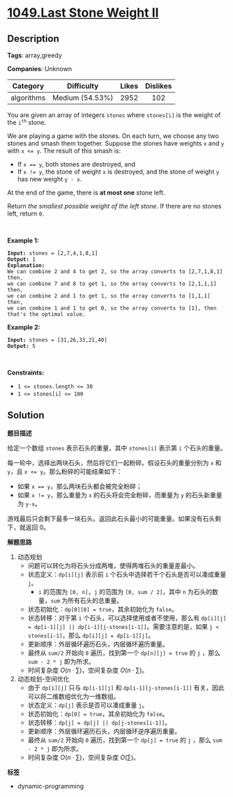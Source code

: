 # [1049.Last Stone Weight II](https://leetcode.com/problems/last-stone-weight-ii/description/)

## Description

**Tags**: array,greedy

**Companies**: Unknown

|  Category  |   Difficulty    | Likes | Dislikes |
| :--------: | :-------------: | :---: | :------: |
| algorithms | Medium (54.53%) | 2952  |   102    |

<p>You are given an array of integers <code>stones</code> where <code>stones[i]</code> is the weight of the <code>i<sup>th</sup></code> stone.</p>
<p>We are playing a game with the stones. On each turn, we choose any two stones and smash them together. Suppose the stones have weights <code>x</code> and <code>y</code> with <code>x &lt;= y</code>. The result of this smash is:</p>
<ul>
  <li>If <code>x == y</code>, both stones are destroyed, and</li>
  <li>If <code>x != y</code>, the stone of weight <code>x</code> is destroyed, and the stone of weight <code>y</code> has new weight <code>y - x</code>.</li>
</ul>
<p>At the end of the game, there is <strong>at most one</strong> stone left.</p>
<p>Return <em>the smallest possible weight of the left stone</em>. If there are no stones left, return <code>0</code>.</p>
<p>&nbsp;</p>
<p><strong class="example">Example 1:</strong></p>
<pre><code><strong>Input:</strong> stones = [2,7,4,1,8,1]
<strong>Output:</strong> 1
<strong>Explanation:</strong>
We can combine 2 and 4 to get 2, so the array converts to [2,7,1,8,1] then,
we can combine 7 and 8 to get 1, so the array converts to [2,1,1,1] then,
we can combine 2 and 1 to get 1, so the array converts to [1,1,1] then,
we can combine 1 and 1 to get 0, so the array converts to [1], then that&#39;s the optimal value.</code></pre>
<p><strong class="example">Example 2:</strong></p>
<pre><code><strong>Input:</strong> stones = [31,26,33,21,40]
<strong>Output:</strong> 5</code></pre>
<p>&nbsp;</p>
<p><strong>Constraints:</strong></p>
<ul>
  <li><code>1 &lt;= stones.length &lt;= 30</code></li>
  <li><code>1 &lt;= stones[i] &lt;= 100</code></li>
</ul>

## Solution

**题目描述**

给定一个数组 `stones` 表示石头的重量，其中 `stones[i]` 表示第 `i` 个石头的重量。

每一轮中，选择出两块石头，然后将它们一起粉碎。假设石头的重量分别为 `x` 和 `y`，且 `x <= y`。那么粉碎的可能结果如下：

- 如果 `x == y`，那么两块石头都会被完全粉碎；
- 如果 `x != y`，那么重量为 `x` 的石头将会完全粉碎，而重量为 `y` 的石头新重量为 `y-x`。

游戏最后只会剩下最多一块石头。返回此石头最小的可能重量。如果没有石头剩下，就返回 0。

**解题思路**

1. 动态规划
   - 问题可以转化为将石头分成两堆，使得两堆石头的重量差最小。
   - 状态定义：`dp[i][j]` 表示前 `i` 个石头中选择若干个石头是否可以凑成重量 `j`。
     - `i` 的范围为 `[0, n]`，`j` 的范围为 `[0, sum / 2]`，其中 `n` 为石头的数量，`sum` 为所有石头的总重量。
   - 状态初始化：`dp[0][0] = true`，其余初始化为 `false`。
   - 状态转移：对于第 `i` 个石头，可以选择使用或者不使用，那么有 `dp[i][j] = dp[i-1][j] || dp[i-1][j-stones[i-1]]`。需要注意的是，如果 `j < stones[i-1]`，那么 `dp[i][j] = dp[i-1][j]`。
   - 更新顺序：外层循环遍历石头，内层循环遍历重量。
   - 最终从 `sum/2` 开始向 `0` 遍历，找到第一个 `dp[n][j] = true` 的 `j` ，那么 `sum - 2 * j` 即为所求。
   - 时间复杂度 $O(n \cdot \sum)$，空间复杂度 $O(n \cdot \sum)$。
2. 动态规划-空间优化
   - 由于 `dp[i][j]` 只与 `dp[i-1][j]` 和 `dp[i-1][j-stones[i-1]]` 有关，因此可以将二维数组优化为一维数组。
   - 状态定义：`dp[j]` 表示是否可以凑成重量 `j`。
   - 状态初始化：`dp[0] = true`，其余初始化为 `false`。
   - 状态转移：`dp[j] = dp[j] || dp[j-stones[i-1]]`。
   - 更新顺序：外层循环遍历石头，内层循环逆序遍历重量。
   - 最终从 `sum/2` 开始向 `0` 遍历，找到第一个 `dp[j] = true` 的 `j` ，那么 `sum - 2 * j` 即为所求。
   - 时间复杂度 $O(n \cdot \sum)$，空间复杂度 $O(\sum)$。

**标签**

- dynamic-programming
